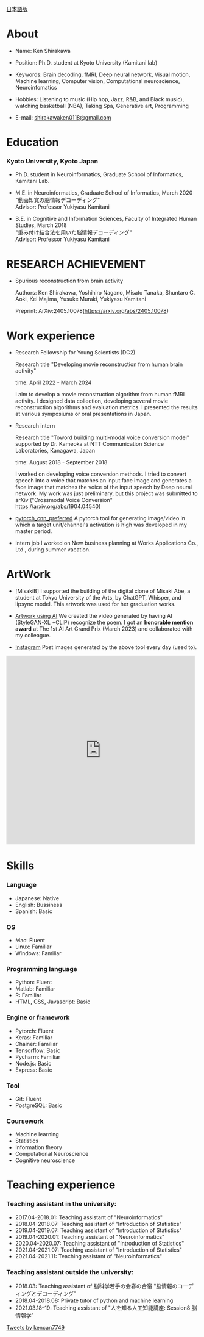 
[日本語版](./japanese/index.md)

# About
- Name: Ken Shirakawa 
- Position: Ph.D. student at Kyoto University (Kamitani lab)<br>
- Keywords: Brain decoding, fMRI, Deep neural network, Visual motion, Machine learning, Computer vision, Computational neuroscience, Neuroinfomatics<br>
- Hobbies: Listening to music (Hip hop, Jazz, R&B, and Black music), watching basketball (NBA), Taking Spa, Generative art, Programming <br>

- E-mail: shirakawaken0118@gmail.com <br>

# Education
### Kyoto University, Kyoto Japan

- Ph.D. student in Neuroinformatics, Graduate School of Informatics, Kamitani Lab.

- M.E. in Neuroinformatics, Graduate School of Informatics, March 2020<br>
"動画知覚の脳情報デコーディング" <br>
Advisor: Professor Yukiyasu Kamitani

- B.E. in Cognitive and Information Sciences, Faculty of Integrated Human Studies, March 2018<br>
"重み付け結合法を用いた脳情報デコーディング" <br>
Advisor: Professor Yukiyasu Kamitani

# RESEARCH ACHIEVEMENT
- Spurious reconstruction from brain activity

  Authors: Ken Shirakawa, Yoshihiro Nagano, Misato Tanaka, Shuntaro C. Aoki, Kei Majima, Yusuke Muraki, Yukiyasu Kamitani

  Preprint: ArXiv:2405.10078(https://arxiv.org/abs/2405.10078)

# Work experience
- Research Fellowship for Young Scientists (DC2)
  
  Research title "Developing movie reconstruction from human brain activity"
  
  time: April 2022 - March 2024
  
  I aim to develop a movie reconstruction algorithm from human fMRI activity.
  I designed data collection, developing several movie reconstruction algorithms and evaluation metrics.
  I presented the results at various symposiums or oral presentations in Japan.

  
- Research intern

  Research title "Toword building multi-modal voice conversion model" supported by Dr. Kameoka at  NTT Communication Science Laboratories, Kanagawa, Japan

  time: August 2018 - September 2018 

  I worked on developing voice conversion methods. 
  I tried to convert speech into a voice that matches an input face image and generates a face image that matches the voice of the input speech by Deep neural network. 
  My work was just preliminary, but this project was submitted to arXiv ("Crossmodal Voice Conversion" https://arxiv.org/abs/1904.04540)


- [pytorch_cnn_preferred](https://github.com/kencan7749/pytorch_cnn_preferred)
  A pytorch tool for generating image/video in which a target unit/channel's activation is high was developed in my master period.

- Intern job
  I worked on New business planning at Works Applications Co., Ltd., during summer vacation.

# ArtWork

- [MisakiB]
I supported the building of the digital clone of Misaki Abe, a student at Tokyo University of the Arts, by ChatGPT, Whisper, and lipsync model. This artwork was used for her graduation works.

- [Artwork using AI](https://www.youtube.com/watch?v=Z8B77w6wPa8&t=157s)
We created the video generated by having AI (StyleGAN-XL +CLIP) recognize the poem.
I got an **honorable mention award** at The 1st AI Art Grand Prix (March 2023) and collaborated with my colleague.

- [Instagram](https://www.instagram.com/k__shirakawa/)
Post images generated by the above tool every day (used to).
<!-- SnapWidget -->
<iframe src="https://snapwidget.com/embed/1015653" class="snapwidget-widget" allowtransparency="true" frameborder="0" scrolling="no" style="border:none; overflow:hidden;  width:495px; height:495px"></iframe>


# Skills 
### Language
- Japanese: Native
- English:  Bussiness
- Spanish:  Basic

### OS
- Mac: Fluent
- Linux: Familiar
- Windows: Familiar

### Programming language
- Python: Fluent
- Matlab: Familiar
- R: Familiar
- HTML, CSS, Javascript: Basic

### Engine or framework
- Pytorch: Fluent
- Keras: Familiar
- Chainer: Familiar
- Tensorflow: Basic
- Pycharm: Familiar
- Node.js: Basic
- Express: Basic

### Tool
- Git: Fluent
- PostgreSQL: Basic

### Coursework
- Machine learning
- Statistics
- Information theory
- Computational Neuroscience
- Cognitive neuroscience


# Teaching experience

### Teaching assistant in the university:
- 2017.04-2018.01: Teaching assistant of "Neuroinformatics"
- 2018.04-2018.07: Teaching assistant of "Introduction of Statistics"
- 2019.04-2019.07: Teaching assistant of "Introduction of Statistics"
- 2019.04-2020.01: Teaching assistant of "Neuroinformatics"
- 2020.04-2020.07: Teaching assistant of "Introduction of Statistics"
- 2021.04-2021.07: Teaching assistant of "Introduction of Statistics"
- 2021.04-2021.11: Teaching assistant of "Neuroinformatics"


### Teaching assistant outside the university:
- 2018.03: Teaching assistant of 脳科学若手の会春の合宿 "脳情報のコーディングとデコーディング"
- 2018.04-2018.08: Private tutor of python and machine learning
- 2021.03.18–19: Teaching assistant of "人を知る人工知能講座: Session8 脳情報学"


<a class="twitter-timeline" data-width="400" data-height="600" href="https://twitter.com/kencan7749?ref_src=twsrc%5Etfw">Tweets by kencan7749</a> <script async src="https://platform.twitter.com/widgets.js" charset="utf-8"></script>

